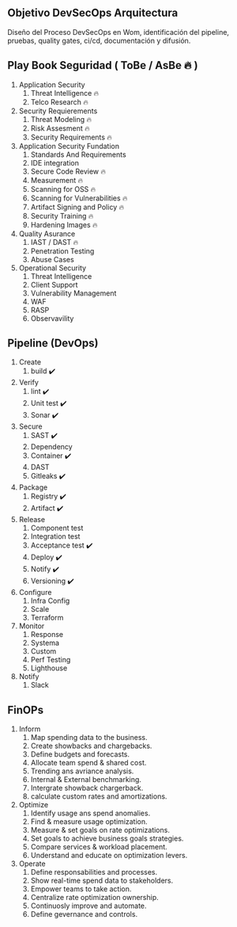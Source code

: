 ## Objetivo DevSecOps Arquitectura
Diseño del Proceso DevSecOps en Wom, identificación del pipeline, pruebas, quality gates, ci/cd, documentación y difusión.

## Play Book Seguridad ( ToBe / AsBe :fire: )
1. Application Security
    1. Threat Intelligence :fire:
    1. Telco Research :fire:
1. Security Requierements
    1. Threat Modeling :fire:
    1. Risk Assesment :fire:
    1. Security Requirements :fire:
1. Application Security Fundation
    1. Standards And Requirements
    1. IDE integration
    1. Secure Code Review :fire:
    1. Measurement :fire:
    1. Scanning for OSS :fire:
    1. Scanning for Vulnerabilities :fire: 
    1. Artifact Signing and Policy :fire:
    1. Security Training :fire:
    1. Hardening Images :fire:
1. Quality Asurance
    1. IAST / DAST :fire:
    1. Penetration Testing
    1. Abuse Cases
1. Operational Security
    1. Threat Intelligence
    1. Client Support
    1. Vulnerability Management
    1. WAF
    1. RASP
    1. Observavility

## Pipeline (DevOps)
1. Create
    1. build :heavy_check_mark:
1. Verify
    1. lint :heavy_check_mark:
    1. Unit test :heavy_check_mark:
    1. Sonar :heavy_check_mark:
1. Secure
    1. SAST :heavy_check_mark:
    1. Dependency
    1. Container :heavy_check_mark:
    1. DAST
    1. Gitleaks :heavy_check_mark:
1. Package
    1. Registry :heavy_check_mark:
    1. Artifact :heavy_check_mark:
1. Release
    1. Component test 
    1. Integration test
    1. Acceptance test :heavy_check_mark:
    1. Deploy :heavy_check_mark:
    1. Notify :heavy_check_mark:
    1. Versioning :heavy_check_mark:
1. Configure
    1. Infra Config
    1. Scale
    1. Terraform
1. Monitor
    1. Response
    1. Systema
    1. Custom
    1. Perf Testing
    1. Lighthouse
1. Notify
    1. Slack

## FinOPs
1. Inform
    1. Map spending data to the business.
    1. Create showbacks and chargebacks.
    1. Define budgets and forecasts.
    1. Allocate team spend & shared cost.
    1. Trending ans avriance analysis.
    1. Internal & External benchmarking.
    1. Intergrate showback chargerback.
    1. calculate custom rates and amortizations.
1. Optimize
    1. Identify usage ans spend anomalies.
    1. Find & measure usage optimization.
    1. Measure & set goals on rate optimizations.
    1. Set goals to achieve business goals strategies.
    1. Compare services & workload placement.
    1. Understand and educate on optimization levers.
1. Operate
    1. Define responsabilities and processes.
    1. Show real-time spend data to stakeholders.
    1. Empower teams to take action.
    1. Centralize rate optimization ownership.
    1. Continuosly improve and automate.
    1. Define gevernance and controls.

